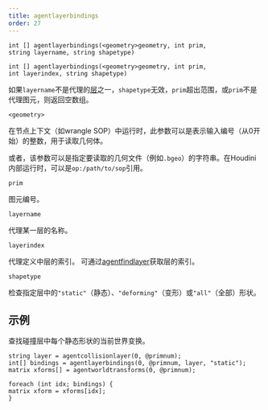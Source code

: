 ```yaml
---
title: agentlayerbindings
order: 27
---
```

`int [] agentlayerbindings(<geometry>geometry, int prim, string layername, string shapetype)`

`int [] agentlayerbindings(<geometry>geometry, int prim, int layerindex, string shapetype)`

如果`layername`不是代理的[层](/zh-cn/houdini-vex/crowds/agentlayers "返回代理图元所有已加载的层")之一，`shapetype`无效，`prim`超出范围，或`prim`不是代理图元，则返回空数组。

`<geometry>`

在节点上下文（如wrangle SOP）中运行时，此参数可以是表示输入编号（从0开始）的整数，用于读取几何体。

或者，该参数可以是指定要读取的几何文件（例如`.bgeo`）的字符串。在Houdini内部运行时，可以是`op:/path/to/sop`引用。

`prim`

图元编号。

`layername`

代理某一层的名称。

`layerindex`

代理定义中层的索引。
可通过[agentfindlayer](/zh-cn/houdini-vex/crowds/agentfindlayer "查找代理定义中某层的索引")获取层的索引。

`shapetype`

检查指定层中的`"static"`（静态）、`"deforming"`（变形）或`"all"`（全部）形状。

## 示例

查找碰撞层中每个静态形状的当前世界变换。

```vex
string layer = agentcollisionlayer(0, @primnum);
int[] bindings = agentlayerbindings(0, @primnum, layer, "static");
matrix xforms[] = agentworldtransforms(0, @primnum);

foreach (int idx; bindings) {
matrix xform = xforms[idx];
}

```
